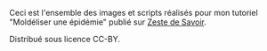 Ceci est l'ensemble des images et scripts réalisés pour mon tutoriel "Moldéliser une épidémie" publié sur [Zeste de Savoir](http://zestedesavoir.com/).

Distribué sous licence CC-BY.
